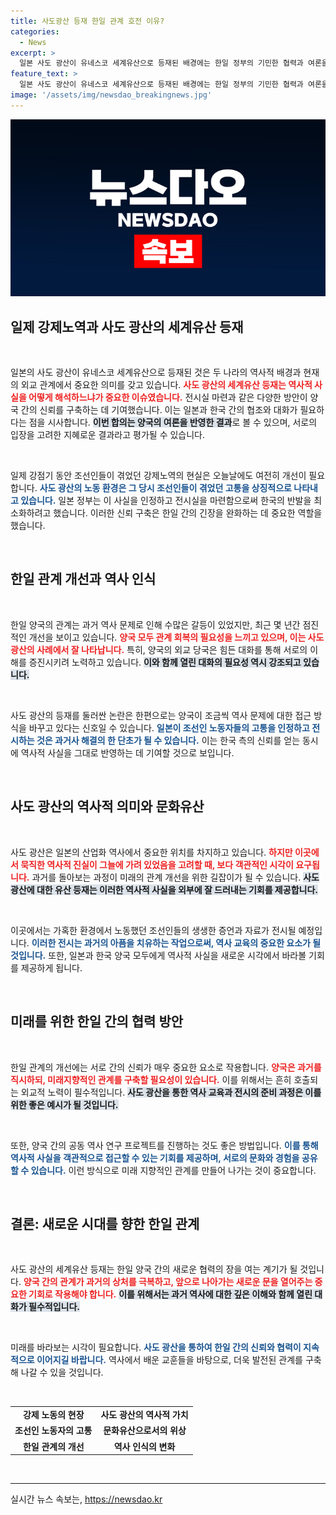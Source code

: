 ```yaml
---
title: 사도광산 등재 한일 관계 호전 이유?
categories:
  - News
excerpt: >
  일본 사도 광산이 유네스코 세계유산으로 등재된 배경에는 한일 정부의 기민한 협력과 여론을 고려한 합의가 있었다. 조선인 노동자의 가혹한 환경을 전시실로 마련해 신뢰를 얻은 양국, 새로운 관계의 출발을 알리다!
feature_text: >
  일본 사도 광산이 유네스코 세계유산으로 등재된 배경에는 한일 정부의 기민한 협력과 여론을 고려한 합의가 있었다. 조선인 노동자의 가혹한 환경을 전시실로 마련해 신뢰를 얻은 양국, 새로운 관계의 출발을 알리다!
image: '/assets/img/newsdao_breakingnews.jpg'
---
```


<p><img src="/assets/img/newsdao_breakingnews.jpg" alt="implanttips 속보" /></p>

<h2 data-ke-size="size26">일제 강제노역과 사도 광산의 세계유산 등재</h2>

<p data-ke-size="size16">&nbsp;</p>

<p>일본의 사도 광산이 유네스코 세계유산으로 등재된 것은 두 나라의 역사적 배경과 현재의 외교 관계에서 중요한 의미를 갖고 있습니다. <b><span style="color: #ee2323;">사도 광산의 세계유산 등재는 역사적 사실을 어떻게 해석하느냐가 중요한 이슈였습니다.</span></b> 전시실 마련과 같은 다양한 방안이 양국 간의 신뢰를 구축하는 데 기여했습니다. 이는 일본과 한국 간의 협조와 대화가 필요하다는 점을 시사합니다. <b><span style="background-color: #21538527;">이번 합의는 양국의 여론을 반영한 결과</span></b>로 볼 수 있으며, 서로의 입장을 고려한 지혜로운 결과라고 평가될 수 있습니다. </p>

<p data-ke-size="size16">&nbsp;</p>

<p>일제 강점기 동안 조선인들이 겪었던 강제노역의 현실은 오늘날에도 여전히 개선이 필요합니다. <b><span style="color: #1a5490;">사도 광산의 노동 환경은 그 당시 조선인들이 겪었던 고통을 상징적으로 나타내고 있습니다.</span></b> 일본 정부는 이 사실을 인정하고 전시실을 마련함으로써 한국의 반발을 최소화하려고 했습니다. 이러한 신뢰 구축은 한일 간의 긴장을 완화하는 데 중요한 역할을 했습니다.</p>

<p data-ke-size="size16">&nbsp;</p>

<h2 data-ke-size="size26">한일 관계 개선과 역사 인식</h2>

<p data-ke-size="size16">&nbsp;</p>

<p>한일 양국의 관계는 과거 역사 문제로 인해 수많은 갈등이 있었지만, 최근 몇 년간 점진적인 개선을 보이고 있습니다. <b><span style="color: #ee2323;">양국 모두 관계 회복의 필요성을 느끼고 있으며, 이는 사도 광산의 사례에서 잘 나타납니다.</span></b> 특히, 양국의 외교 당국은 힘든 대화를 통해 서로의 이해를 증진시키려 노력하고 있습니다. <b><span style="background-color: #21538527;">이와 함께 열린 대화의 필요성 역시 강조되고 있습니다.</span></b></p>

<p data-ke-size="size16">&nbsp;</p>

<p>사도 광산의 등재를 둘러싼 논란은 한편으로는 양국이 조금씩 역사 문제에 대한 접근 방식을 바꾸고 있다는 신호일 수 있습니다. <b><span style="color: #1a5490;">일본이 조선인 노동자들의 고통을 인정하고 전시하는 것은 과거사 해결의 한 단초가 될 수 있습니다.</span></b> 이는 한국 측의 신뢰를 얻는 동시에 역사적 사실을 그대로 반영하는 데 기여할 것으로 보입니다. </p>

<p data-ke-size="size16">&nbsp;</p>

<h2 data-ke-size="size26">사도 광산의 역사적 의미와 문화유산</h2>

<p data-ke-size="size16">&nbsp;</p>

<p>사도 광산은 일본의 산업화 역사에서 중요한 위치를 차지하고 있습니다. <b><span style="color: #ee2323;">하지만 이곳에서 묵직한 역사적 진실이 그늘에 가려 있었음을 고려할 때, 보다 객관적인 시각이 요구됩니다.</span></b> 과거를 돌아보는 과정이 미래의 관계 개선을 위한 길잡이가 될 수 있습니다. <b><span style="background-color: #21538527;">사도 광산에 대한 유산 등재는 이러한 역사적 사실을 외부에 잘 드러내는 기회를 제공합니다.</span></b></p>

<p data-ke-size="size16">&nbsp;</p>

<p>이곳에서는 가혹한 환경에서 노동했던 조선인들의 생생한 증언과 자료가 전시될 예정입니다. <b><span style="color: #1a5490;">이러한 전시는 과거의 아픔을 치유하는 작업으로써, 역사 교육의 중요한 요소가 될 것입니다.</span></b> 또한, 일본과 한국 양국 모두에게 역사적 사실을 새로운 시각에서 바라볼 기회를 제공하게 됩니다.</p>

<p data-ke-size="size16">&nbsp;</p>

<h2 data-ke-size="size26">미래를 위한 한일 간의 협력 방안</h2>

<p data-ke-size="size16">&nbsp;</p>

<p>한일 관계의 개선에는 서로 간의 신뢰가 매우 중요한 요소로 작용합니다. <b><span style="color: #ee2323;">양국은 과거를 직시하되, 미래지향적인 관계를 구축할 필요성이 있습니다.</span></b> 이를 위해서는 흔히 호출되는 외교적 노력이 필수적입니다. <b><span style="background-color: #21538527;">사도 광산을 통한 역사 교육과 전시의 준비 과정은 이를 위한 좋은 예시가 될 것입니다.</span></b></p>

<p data-ke-size="size16">&nbsp;</p>

<p>또한, 양국 간의 공동 역사 연구 프로젝트를 진행하는 것도 좋은 방법입니다. <b><span style="color: #1a5490;">이를 통해 역사적 사실을 객관적으로 접근할 수 있는 기회를 제공하며, 서로의 문화와 경험을 공유할 수 있습니다.</span></b> 이런 방식으로 미래 지향적인 관계를 만들어 나가는 것이 중요합니다.</p>

<p data-ke-size="size16">&nbsp;</p>

<h2 data-ke-size="size26">결론: 새로운 시대를 향한 한일 관계</h2>

<p data-ke-size="size16">&nbsp;</p>

<p>사도 광산의 세계유산 등재는 한일 양국 간의 새로운 협력의 장을 여는 계기가 될 것입니다. <b><span style="color: #ee2323;">양국 간의 관계가 과거의 상처를 극복하고, 앞으로 나아가는 새로운 문을 열어주는 중요한 기회로 작용해야 합니다.</span></b> <b><span style="background-color: #21538527;">이를 위해서는 과거 역사에 대한 깊은 이해와 함께 열린 대화가 필수적입니다.</span></b></p>

<p data-ke-size="size16">&nbsp;</p>

<p>미래를 바라보는 시각이 필요합니다. <b><span style="color: #1a5490;">사도 광산을 통하여 한일 간의 신뢰와 협력이 지속적으로 이어지길 바랍니다.</span></b> 역사에서 배운 교훈들을 바탕으로, 더욱 발전된 관계를 구축해 나갈 수 있을 것입니다.</p>

<p data-ke-size="size16">&nbsp;</p>

<table>
  <tr>
    <td style="text-align: center; height: 17px;"><b>강제 노동의 현장</b></td>
    <td style="text-align: center; height: 17px;"><b>사도 광산의 역사적 가치</b></td>
  </tr>
  <tr>
    <td style="text-align: center; height: 17px;"><b>조선인 노동자의 고통</b></td>
    <td style="text-align: center; height: 17px;"><b>문화유산으로서의 위상</b></td>
  </tr>
  <tr>
    <td style="text-align: center; height: 17px;"><b>한일 관계의 개선</b></td>
    <td style="text-align: center; height: 17px;"><b>역사 인식의 변화</b></td>
  </tr>
</table>

<p data-ke-size="size16">&nbsp;</p>

<hr />
실시간 뉴스 속보는, <a href="https://newsdao.kr" rel="dofollow">https://newsdao.kr</a>


